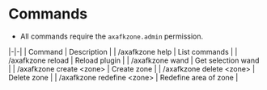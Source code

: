 # Commands

* All commands require the `axafkzone.admin` permission.

|-|-|
| Command | Description |
| /axafkzone help | List commands |
| /axafkzone reload | Reload plugin |
| /axafkzone wand | Get selection wand |
| /axafkzone create &lt;zone> | Create zone |
| /axafkzone delete &lt;zone> | Delete zone |
| /axafkzone redefine &lt;zone> | Redefine area of zone |